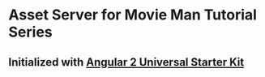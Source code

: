 # Asset Server for Movie Man Tutorial Series

## Initialized with [Angular 2 Universal Starter Kit](https://github.com/angular/universal-starter)